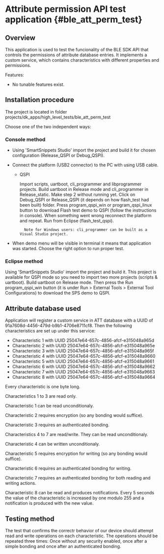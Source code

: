 Attribute permission API test application {#ble_att_perm_test}
===============================

## Overview

This application is used to test the funcionality of the BLE SDK API that
controls the permissions of attribute database entries. It implements a custom
service, which contains characteristics with different properties and
permissions.

Features:

- No tunable features exist.

## Installation procedure

The project is located in folder projects/dk_apps/high_level_tests/ble_att_perm_test

Choose one of the two independent ways:

### Console method

- Using 'SmartSnippets Studio' import the project and build it for chosen configuration
  (Release_QSPI or Debug_QSPI).
- Connect the platform (USB2 connector) to the PC with using USB cable.

  * QSPI

    Import scripts, uartboot, cli_programmer and libprogrammer projects.
    Build uartboot in Release mode and cli_programmer in Release_static.
    Make step 2 without running yet. Click on Debug_QSPI or Release_QSPI (it depends on how flash_test
    had been built) folder. Press program_qspi_win or program_qspi_linux button to download Flash test
    demo to QSPI (follow the instructions in console). When something went wrong reconnect the platform
    and repeat. Run from Eclipse (flash_test_qspi).

          Note for Windows users: cli_programmer can be built as a Visual Studio project.

- When demo menu will be visible in terminal it means that application was started. Choose the right
  option to run proper test.

### Eclipse method

Using 'SmartSnippets Studio' import the project and build it.
This project is available for QSPI mode so you need to import two more projects (scripts & uartboot).
Build uartboot on Release mode. Then press the Run program_qspi_win button
(it is under Run > External Tools > External Tool Configurations) to download the SPS demo to QSPI.

## Attribute database used

Application will register a custom service
in ATT database with a UUID of 91a7608d-4456-479d-b9b1-4706e8711cf8.
Then the following characteristics are set up under this service:
- Characteristic 1 with UUID 25047e64-657c-4856-afcf-e315048a965d
- Characteristic 2 with UUID 25047e64-657c-4856-afcf-e315048a965e
- Characteristic 3 with UUID 25047e64-657c-4856-afcf-e315048a965f
- Characteristic 4 with UUID 25047e64-657c-4856-afcf-e315048a9660
- Characteristic 5 with UUID 25047e64-657c-4856-afcf-e315048a9661
- Characteristic 6 with UUID 25047e64-657c-4856-afcf-e315048a9662
- Characteristic 7 with UUID 25047e64-657c-4856-afcf-e315048a9663
- Characteristic 8 with UUID 25047e64-657c-4856-afcf-e315048a9664

Every characteristic is one byte long.

Characteristics 1 to 3 are read only.

Characteristic 1 can be read unconditionaly.

Characteristic 2 requires encryption (so any bonding would suffice).

Characteristic 3 requires an authenticated bonding.

Characteristics 4 to 7 are read/write. They can be read unconditionaly.

Characteristic 4 can be written unconditionaly.

Characteristic 5 requires encryption for writing (so any bonding would suffice).

Characteristic 6 requires an authenticated bonding for writing.

Characteristic 7 requires an authenticated bonding for both reading and writing actions.

Characteristic 8 can be read and produces notifications. Every 5 seconds the
value of the characteristic is increased by one modulo 255 and a notification
is produced with the new value.

## Testing method

The test that confirms the correctr behavior of our device should attempt
read and write operations on each characteristic. The operations should be
repeated three times: Once without any security enabled, once after a simple bonding
and once after an authenticated bonding.


